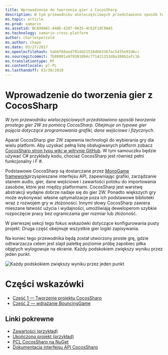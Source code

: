 ```yaml
---
title: Wprowadzenie do tworzenia gier z CocosSharp
description: W tym przewodniku wieloczęściowych przedstawiono sposób tworzenia prostego gier 2W za pomocą CocosSharp. Obejmuje on typowe gier pojęcia dotyczące programowania grafiki, dane wejściowe i fizycznych.
ms.topic: article
ms.prod: xamarin
ms.assetid: BCA99A61-A48D-4207-9A35-4C62F10C9AA5
ms.technology: xamarin-cross-platform
author: charlespetzold
ms.author: chape
ms.date: 03/27/2017
ms.openlocfilehash: 5ab6f68aed791dd21516d663367ac5435e92d6cc
ms.sourcegitcommit: 7b88081a979381094c771421253d8a388b2afc16
ms.translationtype: MT
ms.contentlocale: pl-PL
ms.lasthandoff: 03/30/2018
---
```

# <a name="introduction-to-game-development-with-cocossharp"></a>Wprowadzenie do tworzenia gier z CocosSharp

_W tym przewodniku wieloczęściowych przedstawiono sposób tworzenia prostego gier 2W za pomocą CocosSharp. Obejmuje on typowe gier pojęcia dotyczące programowania grafiki, dane wejściowe i fizycznych._

Aparat CocosSharp gier 2W zapewnia technologii do wybierania gry dla wielu platform. Aby uzyskać pełną listę obsługiwanych platform zobacz [CocosSharp stron typu wiki w witrynie GitHub](https://github.com/mono/CocosSharp/wiki). W tym samouczku będzie używać C# przykłady kodu, chociaż CocosSharp jest również pełni funkcjonalny i F #.

Podstawowe CocosSharp są dostarczane przez [MonoGame framework](http://www.monogame.net/)przyspieszane interfejsu API, zapewniając grafiki, zarządzanie stanem audio, gier, dane wejściowe i zawartości potoku do importowania zasobów, które jest między platformami. CocosSharp jest warstwę abstrakcji wydajne dobrze nadaje się do gier 2W. Ponadto większych gry może wykonywać własne optymalizacje poza ich podstawowe biblioteki wraz z rozwojem gry w złożoności. Innymi słowy CocosSharp zawiera mieszane łatwość użycia i wydajności, umożliwiają deweloperom szybkie rozpoczęcie pracy bez ograniczania gier rozmiar lub złożoność.

W pierwszej sekcji tego fokus wskazówki dotyczące konfigurowania pusty projekt.  Druga część obejmuje wszystkie gier logiki zapisywania. 

Na koniec tego przewodnika będą został utworzony proste grę, gdzie odtwarzacza celem jest slajd paletkę poziomie próbę zapobiec piłka objętych wylogowuje na ekranie. Każdy podskokiem zwiększy wyniku przez jeden punkt.

![](images/image1.png "Każdy podskokiem zwiększy wyniku przez jeden punkt")

# <a name="walkthrough-parts"></a>Części wskazówki

* [Część 1 — Tworzenie projektu CocosSharp](~/graphics-games/cocossharp/first-game/part1.md)
* [Część 2 — wdrażanie BouncingGame](~/graphics-games/cocossharp/first-game/part2.md)

## <a name="related-links"></a>Linki pokrewne

- [Zawartości (przykład)](https://github.com/xamarin/mobile-samples/blob/master/BouncingGame/Resources/Content.zip?raw=true)
- [Ukończono projekt (przykład)](https://developer.xamarin.com/samples/mobile/BouncingGame/)
- [PCL CocosSharp na NuGet](http://www.nuget.org/packages/CocosSharp.PCL.Shared/)
- [Dokumentacja interfejsu API CocosSharp](https://developer.xamarin.com/api/namespace/CocosSharp/)
